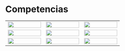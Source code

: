 # Competencias
<table>
  <tbody>
  <tr>
    <td width="10%"><a href="#" width="33%"><img src="https://www.vectorlogo.zone/logos/python/python-icon.svg" width="100%"></a></td>
    <td width="10%"><a href="#" width="33%"><img src="https://www.vectorlogo.zone/logos/r-project/r-project-official.svg" width="100%"></a></td>
    <td width="10%"><a href="#" width="33%"><img src="https://www.vectorlogo.zone/logos/djangoproject/djangoproject-icon.svg" width="100%"></a></td>
  </tr>
  <tr>
    <td width="10%"><a href="#" width="33%"><img src="https://upload.wikimedia.org/wikipedia/commons/thumb/e/ed/Pandas_logo.svg/330px-Pandas_logo.svg.png" width="100%"></a></td>
    <td width="10%"><a href="#" width="33%"><img src="https://www.vectorlogo.zone/logos/numpy/numpy-icon.svg" width="100%"></a></td>
    <td width="10%"><a href="#" width="33%"><img src="https://www.vectorlogo.zone/logos/git-scm/git-scm-icon.svg" width="100%"></a></td>
  </tr>
  <tr>
    <td width="10%"><a href="#" width="33%"><img src="https://www.vectorlogo.zone/logos/mysql/mysql-icon.svg" width="100%"></a></td>
    <td width="10%"><a href="#" width="33%"><img src="https://www.vectorlogo.zone/logos/postgresql/postgresql-icon.svg" width="100%"></a></td>
    <td width="10%"><a href="#" width="33%"><img src="https://www.vectorlogo.zone/logos/microsoft_powerbi/microsoft_powerbi-icon.svg" width="100%"></a></td>
  </tr>
  <tbody> 
</table>
